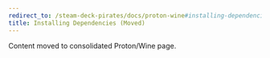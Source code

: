 ```yaml
---
redirect_to: /steam-deck-pirates/docs/proton-wine#installing-dependencies
title: Installing Dependencies (Moved)
---
```

Content moved to consolidated Proton/Wine page.
